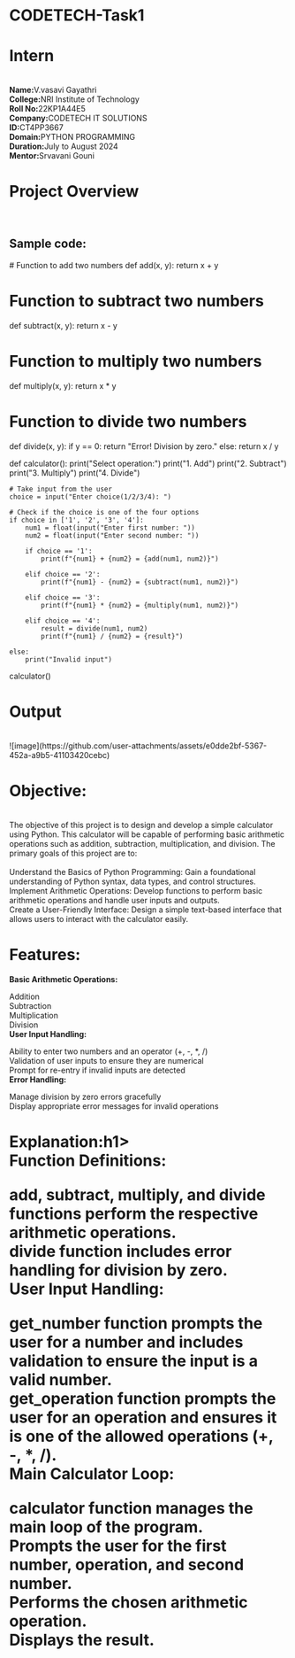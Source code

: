 # CODETECH-Task1
<h1><b>Intern</b></h1><br>
<b>Name:</b>V.vasavi Gayathri<br>
<b>College:</b>NRI Institute of Technology<br>
<b>Roll No:</b>22KP1A44E5<br>
<B>Company:</B>CODETECH IT SOLUTIONS<br>
<B>ID:</B>CT4PP3667<br>
<B>Domain:</B>PYTHON PROGRAMMING<br>
<B>Duration:</B>July to August 2024<br>
<B>Mentor:</B>Srvavani Gouni<br>
<h1>Project Overview</h1><br>
<h2>Sample code:</h2>
# Function to add two numbers
def add(x, y):
    return x + y


# Function to subtract two numbers
def subtract(x, y):
    return x - y


# Function to multiply two numbers
def multiply(x, y):
    return x * y


# Function to divide two numbers
def divide(x, y):
    if y == 0:
        return "Error! Division by zero."
    else:
        return x / y


def calculator():
    print("Select operation:")
    print("1. Add")
    print("2. Subtract")
    print("3. Multiply")
    print("4. Divide")

    # Take input from the user
    choice = input("Enter choice(1/2/3/4): ")

    # Check if the choice is one of the four options
    if choice in ['1', '2', '3', '4']:
        num1 = float(input("Enter first number: "))
        num2 = float(input("Enter second number: "))

        if choice == '1':
            print(f"{num1} + {num2} = {add(num1, num2)}")

        elif choice == '2':
            print(f"{num1} - {num2} = {subtract(num1, num2)}")

        elif choice == '3':
            print(f"{num1} * {num2} = {multiply(num1, num2)}")

        elif choice == '4':
            result = divide(num1, num2)
            print(f"{num1} / {num2} = {result}")

    else:
        print("Invalid input")
calculator()<br>
<h1>Output</h1><br>
![image](https://github.com/user-attachments/assets/e0dde2bf-5367-452a-a9b5-41103420cebc)<br>
<h1><b>Objective:</b></h1><br>
The objective of this project is to design and develop a simple calculator using Python. This calculator will be capable of performing basic arithmetic operations such as addition, subtraction, multiplication, and division. The primary goals of this project are to:<br><br>
Understand the Basics of Python Programming: Gain a foundational understanding of Python syntax, data types, and control structures.<br>
Implement Arithmetic Operations: Develop functions to perform basic arithmetic operations and handle user inputs and outputs.<br>
Create a User-Friendly Interface: Design a simple text-based interface that allows users to interact with the calculator easily.<br>
<h1><b>Features:</b></h1>
<b>Basic Arithmetic Operations:</b>

Addition<br>
Subtraction<br>
Multiplication<br>
Division<br>
<b>User Input Handling:</b><br>

Ability to enter two numbers and an operator (+, -, *, /)<br>
Validation of user inputs to ensure they are numerical<br>
Prompt for re-entry if invalid inputs are detected<br>
<b>Error Handling:</b><br>

Manage division by zero errors gracefully<br>
Display appropriate error messages for invalid operations<br>
<h1><b>Explanation:</b>h1><br>
<b>Function Definitions:</b>

add, subtract, multiply, and divide functions perform the respective arithmetic operations.<br>
divide function includes error handling for division by zero.<br>
<b>User Input Handling:</b>

get_number function prompts the user for a number and includes validation to ensure the input is a valid number.<br>
get_operation function prompts the user for an operation and ensures it is one of the allowed operations (+, -, *, /).<br>
<b>Main Calculator Loop:</b>

calculator function manages the main loop of the program.<br>
Prompts the user for the first number, operation, and second number.<br>
Performs the chosen arithmetic operation.<br>
Displays the result.<br>








